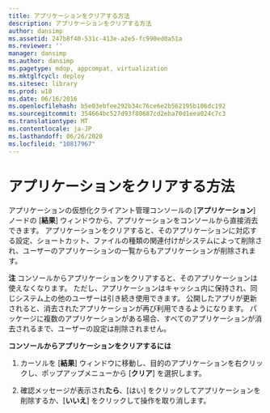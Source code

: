 ```yaml
---
title: アプリケーションをクリアする方法
description: アプリケーションをクリアする方法
author: dansimp
ms.assetid: 247b8f40-531c-413e-a2e5-fc990ed0a51a
ms.reviewer: ''
manager: dansimp
ms.author: dansimp
ms.pagetype: mdop, appcompat, virtualization
ms.mktglfcycl: deploy
ms.sitesec: library
ms.prod: w10
ms.date: 06/16/2016
ms.openlocfilehash: b5e03ebfee292b34c76ce6e2b562195b106dc192
ms.sourcegitcommit: 354664bc527d93f80687cd2eba70d1eea024c7c3
ms.translationtype: MT
ms.contentlocale: ja-JP
ms.lasthandoff: 06/26/2020
ms.locfileid: "10817967"
---
```

# アプリケーションをクリアする方法


アプリケーションの仮想化クライアント管理コンソールの [**アプリケーション**] ノードの [**結果**] ウィンドウから、アプリケーションをコンソールから直接消去できます。 アプリケーションをクリアすると、そのアプリケーションに対応する設定、ショートカット、ファイルの種類の関連付けがシステムによって削除され、ユーザーのアプリケーションの一覧からもアプリケーションが削除されます。

**注** コンソールからアプリケーションをクリアすると、そのアプリケーションは使えなくなります。 ただし、アプリケーションはキャッシュ内に保持され、同じシステム上の他のユーザーは引き続き使用できます。 公開したアプリが更新されると、消去されたアプリケーションが再び利用できるようになります。 パッケージに複数のアプリケーションがある場合、すべてのアプリケーションが消去されるまで、ユーザーの設定は削除されません。

 

**コンソールからアプリケーションをクリアするには**

1.  カーソルを [**結果**] ウィンドウに移動し、目的のアプリケーションを右クリックし、ポップアップメニューから [**クリア**] を選択します。

2.  確認メッセージが表示され**たら**、[はい] をクリックしてアプリケーションを削除するか、[**いいえ**] をクリックして操作を取り消します。

 

 





